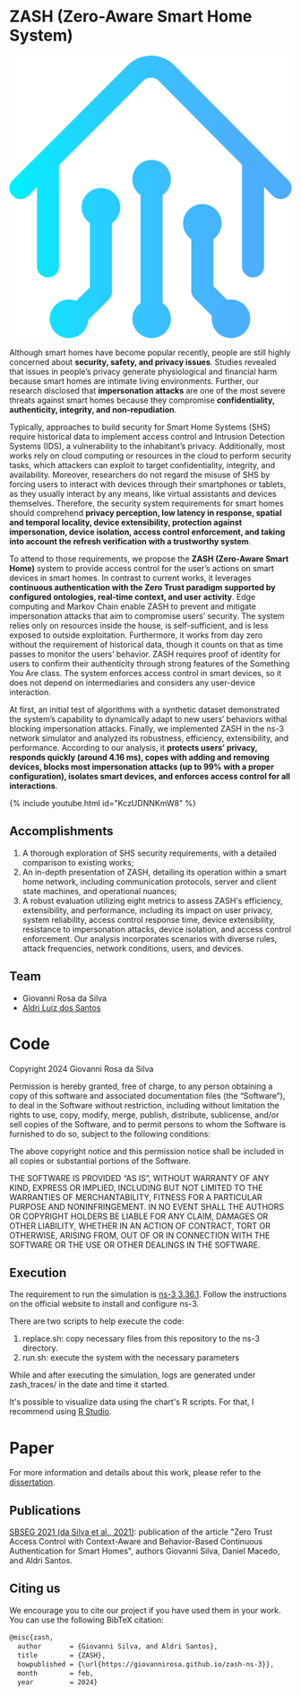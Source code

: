 # ZASH (Zero-Aware Smart Home System)

![zash](./assets/zash.png)

Although smart homes have become popular recently, people are still highly concerned about **security, safety, and privacy issues**. Studies revealed that issues in people’s privacy generate physiological and financial harm because smart homes are intimate living environments. Further, our research disclosed that **impersonation attacks** are one of the most severe threats against smart homes because they compromise **confidentiality, authenticity, integrity, and non-repudiation**. 

Typically, approaches to build security for Smart Home Systems (SHS) require historical data to implement access control and Intrusion Detection Systems (IDS), a vulnerability to the inhabitant’s privacy. Additionally, most works rely on cloud computing or resources in the cloud to perform security tasks, which attackers can exploit to target confidentiality, integrity, and availability. Moreover, researchers do not regard the misuse of SHS by forcing users to interact with devices through their smartphones or tablets, as they usually interact by any means, like virtual assistants and devices themselves. Therefore, the security system requirements for smart homes should comprehend **privacy perception, low latency in response, spatial and temporal locality, device extensibility, protection against impersonation, device isolation, access control enforcement, and taking into account the refresh verification with a trustworthy system**. 

To attend to those requirements, we propose the **ZASH (Zero-Aware Smart Home)** system to provide access control for the user’s actions on smart devices in smart homes. In contrast to current works, it leverages **continuous authentication with the Zero Trust paradigm supported by configured ontologies, real-time context, and user activity**. Edge computing and Markov Chain enable ZASH to prevent and mitigate impersonation attacks that aim to compromise users’ security. The system relies only on resources inside the house, is self-sufficient, and is less exposed to outside exploitation. Furthermore, it works from day zero without the requirement of historical data, though it counts on that as time passes to monitor the users’ behavior. ZASH requires proof of identity for users to confirm their authenticity through strong features of the Something You Are class. The system enforces access control in smart devices, so it does not depend on intermediaries and considers any user-device interaction. 

At first, an initial test of algorithms with a synthetic dataset demonstrated the system’s capability to dynamically adapt to new users’ behaviors withal blocking impersonation attacks. Finally, we implemented ZASH in the ns-3 network simulator and analyzed its robustness, efficiency, extensibility, and performance. According to our analysis, it **protects users’ privacy, responds quickly (around 4.16 ms), copes with adding and removing devices, blocks most impersonation attacks (up to 99% with a proper configuration), isolates smart devices, and enforces access control for all interactions**.

{% include youtube.html id="KczUDNNKmW8" %}

## Accomplishments

1. A thorough exploration of SHS security requirements, with a detailed comparison to existing works; 
2. An in-depth presentation of ZASH, detailing its operation within a smart home network, including communication protocols, server and client state machines, and operational nuances;
3. A robust evaluation utilizing eight metrics to assess ZASH's efficiency, extensibility, and performance, including its impact on user privacy, system reliability, access control response time, device extensibility, resistance to impersonation attacks, device isolation, and access control enforcement. Our analysis incorporates scenarios with diverse rules, attack frequencies, network conditions, users, and devices.


## Team

- Giovanni Rosa da Silva
-  [Aldri Luiz dos Santos](https://homepages.dcc.ufmg.br/~aldri/)

# Code

Copyright 2024 Giovanni Rosa da Silva

Permission is hereby granted, free of charge, to any person obtaining a copy of this software and associated documentation files (the “Software”), to deal in the Software without restriction, including without limitation the rights to use, copy, modify, merge, publish, distribute, sublicense, and/or sell copies of the Software, and to permit persons to whom the Software is furnished to do so, subject to the following conditions:

The above copyright notice and this permission notice shall be included in all copies or substantial portions of the Software.

THE SOFTWARE IS PROVIDED “AS IS”, WITHOUT WARRANTY OF ANY KIND, EXPRESS OR IMPLIED, INCLUDING BUT NOT LIMITED TO THE WARRANTIES OF MERCHANTABILITY, FITNESS FOR A PARTICULAR PURPOSE AND NONINFRINGEMENT. IN NO EVENT SHALL THE AUTHORS OR COPYRIGHT HOLDERS BE LIABLE FOR ANY CLAIM, DAMAGES OR OTHER LIABILITY, WHETHER IN AN ACTION OF CONTRACT, TORT OR OTHERWISE, ARISING FROM, OUT OF OR IN CONNECTION WITH THE SOFTWARE OR THE USE OR OTHER DEALINGS IN THE SOFTWARE.

## Execution

The requirement to run the simulation is [ns-3 3.36.1](https://www.nsnam.org/releases/ns-3-36/). Follow the instructions on the official website to install and configure ns-3.

There are two scripts to help execute the code:
1. replace.sh: copy necessary files from this repository to the ns-3 directory.
2. run.sh: execute the system with the necessary parameters

While and after executing the simulation, logs are generated under zash_traces/ in the date and time it started.

It's possible to visualize data using the chart's R scripts. For that, I recommend using [R Studio](https://posit.co/download/rstudio-desktop/).

# Paper

For more information and details about this work, please refer to the [dissertation](./assets/_ME_Giovanni__Dissertação_final.pdf).

## Publications

[SBSEG 2021 (da Silva et al., 2021)](https://sol.sbc.org.br/index.php/sbseg/article/view/17305): publication of the article "Zero Trust Access Control with Context-Aware and Behavior-Based Continuous Authentication for Smart Homes", authors Giovanni Silva, Daniel Macedo, and Aldri Santos.

## Citing us

We encourage you to cite our project if you have used them in your work. You can use the following BibTeX citation:

```
@misc{zash,
  author       = {Giovanni Silva, and Aldri Santos},
  title        = {ZASH},
  howpublished = {\url{https://giovannirosa.github.io/zash-ns-3}},
  month        = feb,
  year         = 2024}
```